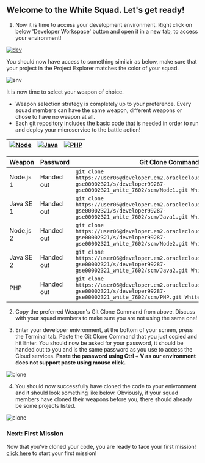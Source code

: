 ## Welcome to the White Squad. Let's get ready! ##

1. Now it is time to access your development environment. Right click on below 'Developer Workspace' button and open it in a new tab, to access your environment! 

[![dev](codenvy-contribute.svg)](http://129.144.146.233/dashboard/#/ide/che/White)

You should now have access to something similair as below, make sure that your project in the Project Explorer matches the color of your squad.

![env](../images/che_welcome.PNG)

It is now time to select your weapon of choice.

+ Weapon selection strategy is completely up to your preference. Every squad members can have the same weapon, different weapons or chose to have no weapon at all.
+ Each git repository includes the basic code that is needed in order to run and deploy your microservice to the battle action!

| [![Node](nodejs.png)](White.md) | [![Java](javase.png)](White.md) | [![PHP](php.png)](White.md) |
|:---:|:---:|:---:|

| Weapon        | Password     | Git Clone Command  |
| ------------- |-------------| -----|
| Node.js 1      | Handed out | ``` git clone https://user06@developer.em2.oraclecloud.com/developer99287-gse00002321/s/developer99287-gse00002321_white_7602/scm/Node1.git White/Node1 ``` |
| Java SE 1     | Handed out      |   ``` git clone https://user06@developer.em2.oraclecloud.com/developer99287-gse00002321/s/developer99287-gse00002321_white_7602/scm/Java1.git White/Java1 ``` |
| Node.js 2    | Handed out | ``` git clone https://user06@developer.em2.oraclecloud.com/developer99287-gse00002321/s/developer99287-gse00002321_white_7602/scm/Node2.git White/Node2 ``` |
| Java SE 2    | Handed out      |   ``` git clone https://user06@developer.em2.oraclecloud.com/developer99287-gse00002321/s/developer99287-gse00002321_white_7602/scm/Java2.git White/Java2 ``` |
| PHP | Handed out      |  ``` git clone https://user06@developer.em2.oraclecloud.com/developer99287-gse00002321/s/developer99287-gse00002321_white_7602/scm/PHP.git White/PHP ``` |

2. Copy the preferred Weapon's Git Clone Command from above. Discuss with your squad members to make sure you are not using the same one! 

3. Enter your developer enivronment, at the bottom of your screen, press the Terminal tab. Paste the Git Clone Command that you just copied and hit Enter. You should now be asked for your password, it should be handed out to you and is the same password as you use to access the Cloud services. **Paste the password using Ctrl + V as our environment does not support paste using mouse click.**

![clone](../images/che_clone.PNG)

4. You should now successfully have cloned the code to your enivronment and it should look something like below. Obviously, if your squad members have cloned their weapons before you, there should already be some projects listed.

![clone](../images/che_project.PNG)

### Next: First Mission ###				
Now that you've cloned your code, you are ready to face your first mission! [click here](../missions/deploy.md) to start your first mission!
